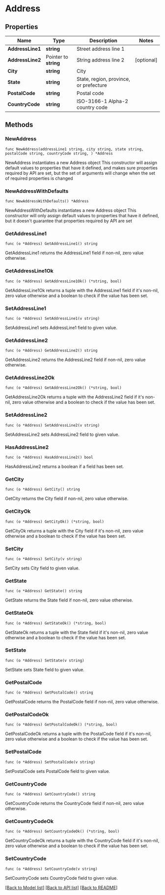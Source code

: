 # Address

## Properties

Name | Type | Description | Notes
------------ | ------------- | ------------- | -------------
**AddressLine1** | **string** | Street address line 1 | 
**AddressLine2** | Pointer to **string** | String address line 2 | [optional] 
**City** | **string** | City | 
**State** | **string** | State, region, province, or prefecture | 
**PostalCode** | **string** | Postal code | 
**CountryCode** | **string** | ISO-3166-1 Alpha-2 country code | 

## Methods

### NewAddress

`func NewAddress(addressLine1 string, city string, state string, postalCode string, countryCode string, ) *Address`

NewAddress instantiates a new Address object
This constructor will assign default values to properties that have it defined,
and makes sure properties required by API are set, but the set of arguments
will change when the set of required properties is changed

### NewAddressWithDefaults

`func NewAddressWithDefaults() *Address`

NewAddressWithDefaults instantiates a new Address object
This constructor will only assign default values to properties that have it defined,
but it doesn't guarantee that properties required by API are set

### GetAddressLine1

`func (o *Address) GetAddressLine1() string`

GetAddressLine1 returns the AddressLine1 field if non-nil, zero value otherwise.

### GetAddressLine1Ok

`func (o *Address) GetAddressLine1Ok() (*string, bool)`

GetAddressLine1Ok returns a tuple with the AddressLine1 field if it's non-nil, zero value otherwise
and a boolean to check if the value has been set.

### SetAddressLine1

`func (o *Address) SetAddressLine1(v string)`

SetAddressLine1 sets AddressLine1 field to given value.


### GetAddressLine2

`func (o *Address) GetAddressLine2() string`

GetAddressLine2 returns the AddressLine2 field if non-nil, zero value otherwise.

### GetAddressLine2Ok

`func (o *Address) GetAddressLine2Ok() (*string, bool)`

GetAddressLine2Ok returns a tuple with the AddressLine2 field if it's non-nil, zero value otherwise
and a boolean to check if the value has been set.

### SetAddressLine2

`func (o *Address) SetAddressLine2(v string)`

SetAddressLine2 sets AddressLine2 field to given value.

### HasAddressLine2

`func (o *Address) HasAddressLine2() bool`

HasAddressLine2 returns a boolean if a field has been set.

### GetCity

`func (o *Address) GetCity() string`

GetCity returns the City field if non-nil, zero value otherwise.

### GetCityOk

`func (o *Address) GetCityOk() (*string, bool)`

GetCityOk returns a tuple with the City field if it's non-nil, zero value otherwise
and a boolean to check if the value has been set.

### SetCity

`func (o *Address) SetCity(v string)`

SetCity sets City field to given value.


### GetState

`func (o *Address) GetState() string`

GetState returns the State field if non-nil, zero value otherwise.

### GetStateOk

`func (o *Address) GetStateOk() (*string, bool)`

GetStateOk returns a tuple with the State field if it's non-nil, zero value otherwise
and a boolean to check if the value has been set.

### SetState

`func (o *Address) SetState(v string)`

SetState sets State field to given value.


### GetPostalCode

`func (o *Address) GetPostalCode() string`

GetPostalCode returns the PostalCode field if non-nil, zero value otherwise.

### GetPostalCodeOk

`func (o *Address) GetPostalCodeOk() (*string, bool)`

GetPostalCodeOk returns a tuple with the PostalCode field if it's non-nil, zero value otherwise
and a boolean to check if the value has been set.

### SetPostalCode

`func (o *Address) SetPostalCode(v string)`

SetPostalCode sets PostalCode field to given value.


### GetCountryCode

`func (o *Address) GetCountryCode() string`

GetCountryCode returns the CountryCode field if non-nil, zero value otherwise.

### GetCountryCodeOk

`func (o *Address) GetCountryCodeOk() (*string, bool)`

GetCountryCodeOk returns a tuple with the CountryCode field if it's non-nil, zero value otherwise
and a boolean to check if the value has been set.

### SetCountryCode

`func (o *Address) SetCountryCode(v string)`

SetCountryCode sets CountryCode field to given value.



[[Back to Model list]](../README.md#documentation-for-models) [[Back to API list]](../README.md#documentation-for-api-endpoints) [[Back to README]](../README.md)


